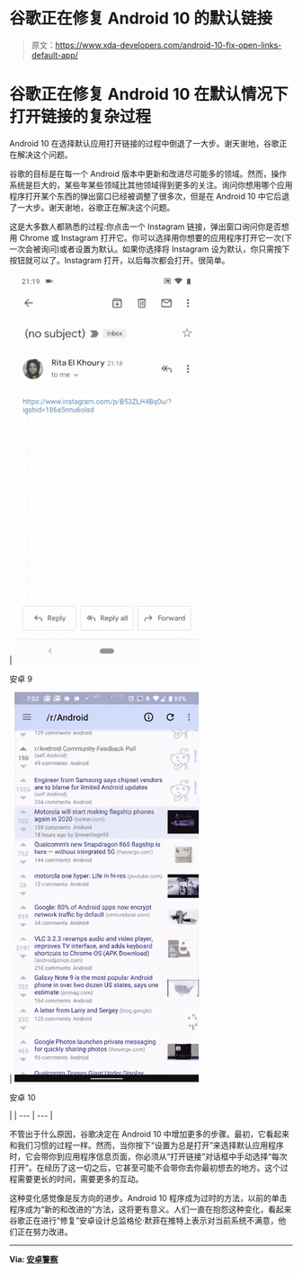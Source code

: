 # 谷歌正在修复 Android 10 的默认链接

> 原文：<https://www.xda-developers.com/android-10-fix-open-links-default-app/>

# 谷歌正在修复 Android 10 在默认情况下打开链接的复杂过程

Android 10 在选择默认应用打开链接的过程中倒退了一大步。谢天谢地，谷歌正在解决这个问题。

谷歌的目标是在每一个 Android 版本中更新和改进尽可能多的领域。然而，操作系统是巨大的，某些年某些领域比其他领域得到更多的关注。询问你想用哪个应用程序打开某个东西的弹出窗口已经被调整了很多次，但是在 Android 10 中它后退了一大步。谢天谢地，谷歌正在解决这个问题。

这是大多数人都熟悉的过程:你点击一个 Instagram 链接，弹出窗口询问你是否想用 Chrome 或 Instagram 打开它。你可以选择用你想要的应用程序打开它一次(下一次会被询问)或者设置为默认。如果你选择将 Instagram 设为默认，你只需按下按钮就可以了。Instagram 打开，以后每次都会打开。很简单。

| <picture>![](img/2e025b7755a6412eee6aecdaa6ae4b83.png)</picture>

安卓 9

 | <picture>![](img/01b695928780b5ffa757aba47d5e50f9.png)</picture>

安卓 10

 |
| --- | --- |

不管出于什么原因，谷歌决定在 Android 10 中增加更多的步骤。最初，它看起来和我们习惯的过程一样。然而，当你按下“设置为总是打开”来选择默认应用程序时，它会带你到应用程序信息页面，你必须从“打开链接”对话框中手动选择“每次打开”。在经历了这一切之后，它甚至可能不会带你去你最初想去的地方。这个过程需要更长的时间，需要更多的互动。

这种变化感觉像是反方向的进步。Android 10 程序成为过时的方法，以前的单击程序成为“新的和改进的”方法，这将更有意义。人们一直在抱怨这种变化，看起来谷歌正在进行“修复”安卓设计总监格伦·默菲在推特上表示对当前系统不满意，他们正在努力改进。

* * *

**Via: [安卓警察](https://www.androidpolice.com/2019/12/10/google-wants-to-fix-android-10s-terrible-workflow-for-opening-links-by-default-in-your-chosen-apps/)**